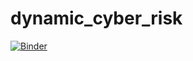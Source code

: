 # dynamic_cyber_risk

[![Binder](https://mybinder.org/badge_logo.svg)](https://mybinder.org/v2/gh/RaisaDZ/dynamic_cyber_risk)

